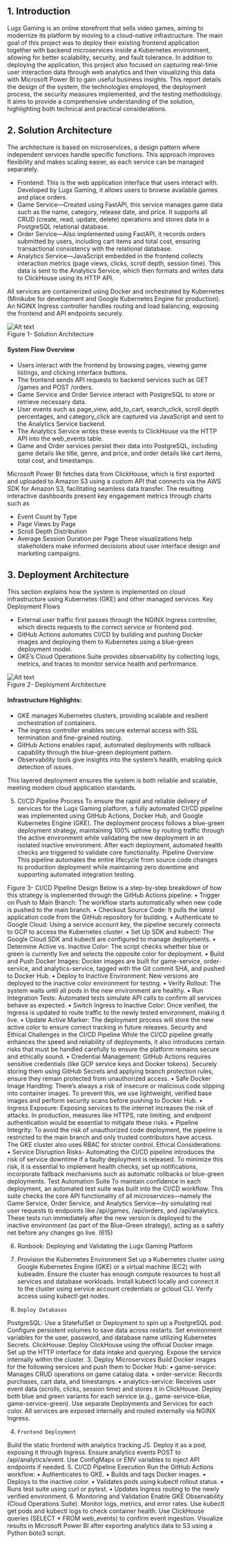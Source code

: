 ## 1.	Introduction
Lugx Gaming is an online storefront that sells video games, aiming to modernize its platform by moving to a cloud-native infrastructure. The main goal of this project was to deploy their existing frontend application together with backend microservices inside a Kubernetes environment, allowing for better scalability, security, and fault tolerance. In addition to deploying the application, this project also focused on capturing real-time user interaction data through web analytics and then visualizing this data with Microsoft Power BI to gain useful business insights. This report details the design of the system, the technologies employed, the deployment process, the security measures implemented, and the testing methodology. It aims to provide a comprehensive understanding of the solution, highlighting both technical and practical considerations.                                              

## 2.	Solution Architecture
The architecture is based on microservices, a design pattern where independent services handle specific functions. This approach improves flexibility and makes scaling easier, as each service can be managed separately.
- Frontend: This is the web application interface that users interact with. Developed by Lugx Gaming, it allows users to browse available games and place orders.
- Game Service—Created using FastAPI, this service manages game data such as the name, category, release date, and price. It supports all CRUD (create, read, update, delete) operations and stores data in a PostgreSQL relational database.
- Order Service—Also implemented using FastAPI, it records orders submitted by users, including cart items and total cost, ensuring transactional consistency with the relational database.
- Analytics Service—JavaScript embedded in the frontend collects interaction metrics (page views, clicks, scroll depth, session time). This data is sent to the Analytics Service, which then formats and writes data to ClickHouse using its HTTP API.

All services are containerized using Docker and orchestrated by Kubernetes (Minikube for development and Google Kubernetes Engine for production). An NGINX Ingress controller handles routing and load balancing, exposing the frontend and API endpoints securely.

![Alt text](images/1.png)            
Figure 1- Solution Architecture        

#### System Flow Overview
- Users interact with the frontend by browsing pages, viewing game listings, and clicking interface buttons.
- The frontend sends API requests to backend services such as GET /games and POST /orders.
- Game Service and Order Service interact with PostgreSQL to store or retrieve necessary data.
- User events such as page_view, add_to_cart, search_click, scroll depth percentages, and category_click are captured via JavaScript and sent to the Analytics Service backend.
- The Analytics Service writes these events to ClickHouse via the HTTP API into the web_events table.
- Game and Order services persist their data into PostgreSQL, including game details like title, genre, and price, and order details like cart items, total cost, and timestamps.

Microsoft Power BI fetches data from ClickHouse, which is first exported and uploaded to Amazon S3 using a custom API that connects via the AWS SDK for Amazon S3, facilitating seamless data transfer. The resulting interactive dashboards present key engagement metrics through charts such as
- Event Count by Type
- Page Views by Page
- Scroll Depth Distribution
- Average Session Duration per Page
These visualizations help stakeholders make informed decisions about user interface design and marketing campaigns.                                                                                  

## 3.	Deployment Architecture

This section explains how the system is implemented on cloud infrastructure using Kubernetes (GKE) and other managed services.
Key Deployment Flows
- External user traffic first passes through the NGINX Ingress controller, which directs requests to the correct service or frontend pod.
- GitHub Actions automates CI/CD by building and pushing Docker images and deploying them to Kubernetes using a blue-green deployment model.
- GKE’s Cloud Operations Suite provides observability by collecting logs, metrics, and traces to monitor service health and performance.

![Alt text](images/2.png)        
Figure 2- Deployment Architecture

#### Infrastructure Highlights:
- GKE manages Kubernetes clusters, providing scalable and resilient orchestration of containers.
- The ingress controller enables secure external access with SSL termination and fine-grained routing.
- GitHub Actions enables rapid, automated deployments with rollback capability through the blue-green deployment pattern.
- Observability tools give insights into the system’s health, enabling quick detection of issues.

This layered deployment ensures the system is both reliable and scalable, meeting modern cloud application standards.  






5.	CI/CD Pipeline Process
To ensure the rapid and reliable delivery of services for the Lugx Gaming platform, a fully automated CI/CD pipeline was implemented using GitHub Actions, Docker Hub, and Google Kubernetes Engine (GKE). The deployment process follows a blue-green deployment strategy, maintaining 100% uptime by routing traffic through the active environment while validating the new deployment in an isolated inactive environment. After each deployment, automated health checks are triggered to validate core functionality.
Pipeline Overview
This pipeline automates the entire lifecycle from source code changes to production deployment while maintaining zero downtime and supporting automated integration testing.
 
Figure 3- CI/CD Pipeline Design
Below is a step-by-step breakdown of how this strategy is implemented through the GitHub Actions pipeline:
•	Trigger on Push to Main Branch: The workflow starts automatically when new code is pushed to the main branch.
•	Checkout Source Code: It pulls the latest application code from the GitHub repository for building.
•	Authenticate to Google Cloud: Using a service account key, the pipeline securely connects to GCP to access the Kubernetes cluster.
•	Set Up SDK and kubectl: The Google Cloud SDK and kubectl are configured to manage deployments.
•	Determine Active vs. Inactive Color: The script checks whether blue or green is currently live and selects the opposite color for deployment.
•	Build and Push Docker Images: Docker images are built for game-service, order-service, and analytics-service, tagged with the Git commit SHA, and pushed to Docker Hub.
•	Deploy to Inactive Environment: New versions are deployed to the inactive color environment for testing.
•	Verify Rollout: The system waits until all pods in the new environment are healthy.
•	Run Integration Tests: Automated tests simulate API calls to confirm all services behave as expected.
•	Switch Ingress to Inactive Color: Once verified, the Ingress is updated to route traffic to the newly tested environment, making it live.
•	Update Active Marker: The deployment process will store the new active color to ensure correct tracking in future releases.
Security and Ethical Challenges in the CI/CD Pipeline
While the CI/CD pipeline greatly enhances the speed and reliability of deployments, it also introduces certain risks that must be handled carefully to ensure the platform remains secure and ethically sound.
•	Credential Management: GitHub Actions requires sensitive credentials (like GCP service keys and Docker tokens). Securely storing them using GitHub Secrets and applying branch protection rules, ensure they remain protected from unauthorized access.
•	Safe Docker Image Handling: There’s always a risk of insecure or malicious code slipping into container images. To prevent this, we use lightweight, verified base images and perform security scans before pushing to Docker Hub.
•	Ingress Exposure: Exposing services to the internet increases the risk of attacks. In production, measures like HTTPS, rate limiting, and endpoint authentication would be essential to mitigate these risks.
•	Pipeline Integrity: To avoid the risk of unauthorized code deployment, the pipeline is restricted to the main branch and only trusted contributors have access. The GKE cluster also uses RBAC for stricter control.
Ethical Considerations:
•	Service Disruption Risks- Automating the CI/CD pipeline introduces the risk of service downtime if a faulty deployment is released. To minimize this risk, it is essential to implement health checks, set up notifications, incorporate fallback mechanisms such as automatic rollbacks or blue-green deployments.
Test Automation Suite
To maintain confidence in each deployment, an automated test suite was built into the CI/CD workflow. This suite checks the core API functionality of all microservices—namely the Game Service, Order Service, and Analytics Service—by simulating real user requests to endpoints like /api/games, /api/orders, and /api/analytics. These tests run immediately after the new version is deployed to the inactive environment (as part of the Blue-Green strategy), acting as a safety net before any changes go live.                       (615)



6.	Runbook: Deploying and Validating the Lugx Gaming Platform

1.	Provision the Kubernetes Environment
Set up a Kubernetes cluster using Google Kubernetes Engine (GKE) or a virtual machine (EC2) with kubeadm. Ensure the cluster has enough compute resources to host all services and database workloads. Install kubectl locally and connect it to the cluster using service account credentials or gcloud CLI. Verify access using kubectl get nodes.
2.     Deploy Databases
PostgreSQL: Use a StatefulSet or Deployment to spin up a PostgreSQL pod. Configure persistent volumes to save data across restarts. Set environment variables for the user, password, and database name utilizing Kubernetes Secrets.
ClickHouse: Deploy ClickHouse using the official Docker image. Set up the HTTP interface for data intake and querying. Expose the service internally within the cluster.
3.     Deploy Microservices
Build Docker images for the following services and push them to Docker Hub:
•	game-service: Manages CRUD operations on game catalog data.
•	order-service: Records purchases, cart data, and timestamps.
•	analytics-service: Receives user event data (scrolls, clicks, session time) and stores it in ClickHouse.
Deploy both blue and green variants for each service (e.g., game-service-blue, game-service-green). Use separate Deployments and Services for each color. All services are exposed internally and routed externally via NGINX Ingress.


4.     Frontend Deployment
Build the static frontend with analytics tracking JS. Deploy it as a pod, exposing it through Ingress. Ensure analytics events POST to /api/analytics/event. Use ConfigMaps or ENV variables to inject API endpoints if needed.
5.     CI/CD Pipeline Execution
Run the GitHub Actions workflow:
•	Authenticates to GKE.
•	Builds and tags Docker images.
•	Deploys to the inactive color.
•	Validates pods using kubectl rollout status.
•	Runs test suite using curl or pytest.
•	Updates Ingress routing to the newly verified environment.
6.     Monitoring and Validation
Enable GKE Observability (Cloud Operations Suite). Monitor logs, metrics, and error rates. Use kubectl get pods and kubectl logs to check container health.
Use ClickHouse queries (SELECT * FROM web_events) to confirm event ingestion.
Visualize results in Microsoft Power BI after exporting analytics data to S3 using a Python boto3 script.
